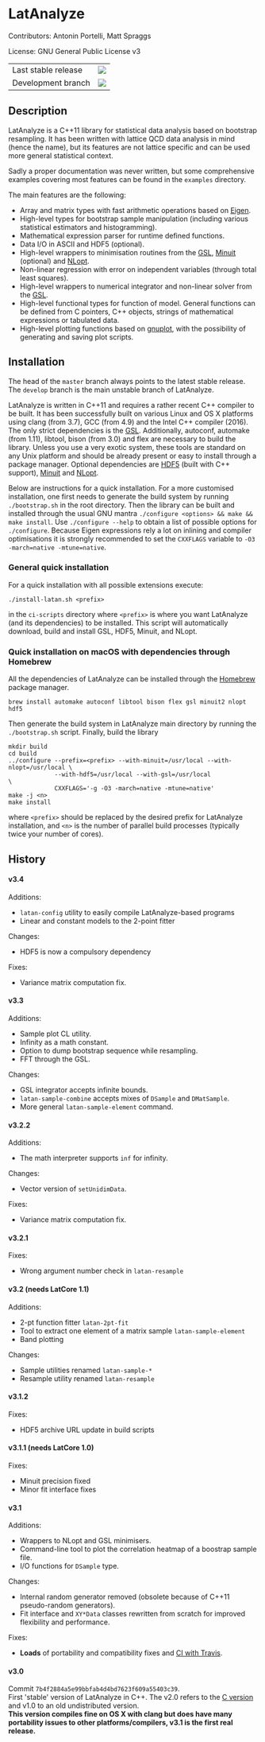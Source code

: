 # LatAnalyze 
Contributors: Antonin Portelli, Matt Spraggs

License: GNU General Public License v3

<table>
<tr>
    <td>Last stable release</td>
    <td><a href="https://travis-ci.org/aportelli/LatAnalyze">
    <img src="https://travis-ci.org/aportelli/LatAnalyze.svg?branch=master"></a>
    </td>
</tr>
<tr>
    <td>Development branch</td>
    <td><a href="https://travis-ci.org/aportelli/LatAnalyze">
    <img src="https://travis-ci.org/aportelli/LatAnalyze.svg?branch=develop"></a>
    </td>
</tr>
</table>

## Description
LatAnalyze is a C++11 library for statistical data analysis based on bootstrap
resampling. It has been written with lattice QCD data analysis in mind (hence
the name), but its features are not lattice specific and can be used more general statistical context.

Sadly a proper documentation was never written, but some comprehensive examples covering most features can be found in the `examples` directory.

The main features are the following:

* Array and matrix types with fast arithmetic operations based on [Eigen](http://eigen.tuxfamily.org).
* High-level types for bootstrap sample manipulation (including various statistical estimators and histogramming).
* Mathematical expression parser for runtime defined functions.
* Data I/O in ASCII and HDF5 (optional).
* High-level wrappers to minimisation routines from the [GSL](http://www.gnu.org/software/gsl/), [Minuit](http://seal.web.cern.ch/seal/snapshot/work-packages/mathlibs/minuit/) (optional) and [NLopt](http://ab-initio.mit.edu/wiki/index.php/NLopt).
* Non-linear regression with error on independent variables (through total least squares).
* High-level wrappers to numerical integrator and non-linear solver from the [GSL](http://www.gnu.org/software/gsl/).
* High-level functional types for function of model. General functions can be defined from C pointers, C++ objects, strings of mathematical expressions or tabulated data.
* High-level plotting functions based on [gnuplot](http://www.gnuplot.info), with the possibility of generating and saving plot scripts.

## Installation
The head of the `master` branch always points to the latest stable release. The `develop` branch is the main unstable branch of LatAnalyze.

LatAnalyze is written in C++11 and requires a rather recent C++ compiler to be built. It has been successfully built on various Linux and OS X platforms using clang (from 3.7), GCC (from 4.9) and the Intel C++ compiler (2016).
The only strict dependencies is the [GSL](http://www.gnu.org/software/gsl/).
Additionally, autoconf, automake (from 1.11), libtool, bison (from 3.0) and flex are necessary to build the library. Unless you use a very exotic system, these tools are standard on any Unix platform and should be already present or easy to install through a package manager.
Optional dependencies are [HDF5](https://www.hdfgroup.org/HDF5/) (built with C++ support), [Minuit](http://seal.web.cern.ch/seal/snapshot/work-packages/mathlibs/minuit/) and [NLopt](http://ab-initio.mit.edu/wiki/index.php/NLopt).

Below are instructions for a quick installation. For a more customised installation, one first needs to generate the build system by running `./bootstrap.sh` in the root directory. Then the library can be built and installed through the usual GNU mantra `./configure <options> && make && make install`. Use `./configure --help` to obtain a list of possible options for `./configure`. Because Eigen expressions rely a lot on inlining and compiler optimisations it is strongly recommended to set the `CXXFLAGS` variable to `-O3 -march=native -mtune=native`.

### General quick installation
For a quick installation with all possible extensions execute: 
```
./install-latan.sh <prefix>
``` 
in the `ci-scripts` directory where `<prefix>` is where you want LatAnalyze (and its dependencies) to be installed. This script will automatically download, build and install GSL, HDF5, Minuit, and NLopt.

### Quick installation on macOS with dependencies through Homebrew
All the dependencies of LatAnalyze can be installed through the [Homebrew](https://brew.sh) package manager.
```
brew install automake autoconf libtool bison flex gsl minuit2 nlopt hdf5
```
Then generate the build system in LatAnalyze main directory by running the `./bootstrap.sh` script. Finally, build the library
```
mkdir build
cd build
../configure --prefix=<prefix> --with-minuit=/usr/local --with-nlopt=/usr/local \
             --with-hdf5=/usr/local --with-gsl=/usr/local                       \
             CXXFLAGS='-g -O3 -march=native -mtune=native'
make -j <n>
make install
```
where `<prefix>` should be replaced by the desired prefix for LatAnalyze installation, and `<n>` is the number of parallel build processes (typically twice your number of cores).

## History
#### v3.4
Additions:
* `latan-config` utility to easily compile LatAnalyze-based programs
* Linear and constant models to the 2-point fitter

Changes:
* HDF5 is now a compulsory dependency

Fixes:
* Variance matrix computation fix.

#### v3.3
Additions:
* Sample plot CL utility.
* Infinity as a math constant.
* Option to dump bootstrap sequence while resampling.
* FFT through the GSL.

Changes:
* GSL integrator accepts infinite bounds.
* `latan-sample-combine` accepts mixes of `DSample` and `DMatSample`.
* More general `latan-sample-element` command.

#### v3.2.2
Additions:
* The math interpreter supports `inf` for infinity.

Changes:
* Vector version of `setUnidimData`.

Fixes:
* Variance matrix computation fix.

#### v3.2.1
Fixes:
* Wrong argument number check in `latan-resample`

#### v3.2 (needs LatCore 1.1)
Additions:
* 2-pt function fitter `latan-2pt-fit`
* Tool to extract one element of a matrix sample `latan-sample-element`
* Band plotting

Changes:
* Sample utilities renamed `latan-sample-*`
* Resample utility renamed `latan-resample`

#### v3.1.2
Fixes:
* HDF5 archive URL update in build scripts

#### v3.1.1 (needs LatCore 1.0)
Fixes:
* Minuit precision fixed
* Minor fit interface fixes

#### v3.1
Additions:
* Wrappers to NLopt and GSL minimisers.
* Command-line tool to plot the correlation heatmap of a boostrap sample file.
* I/O functions for `DSample` type.

Changes:
* Internal random generator removed (obsolete because of C++11 pseudo-random generators).
* Fit interface and `XY*Data` classes rewritten from scratch for improved flexibility and performance.

Fixes:
* **Loads** of portability and compatibility fixes and [CI with Travis](https://travis-ci.org/aportelli/LatAnalyze).

#### v3.0
Commit `7b4f2884a5e99bbfab4d4bd7623f609a55403c39`.  
First 'stable' version of LatAnalyze in C++. The v2.0 refers to the [C version](https://github.com/aportelli/LatAnalyze-legacy) and v1.0 to an old undistributed version.  
**This version compiles fine on OS X with clang but does have many portability issues to other platforms/compilers, v3.1 is the first real release.**